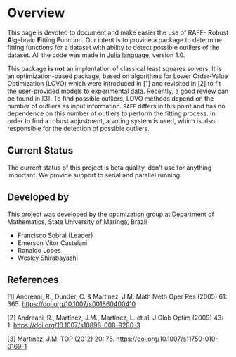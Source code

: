 # Overview



This page is devoted to document and make easier the use of RAFF-
**R**obust **A**lgebraic **F**itting **F**unction. Our intent is to
provide a package to determine fitting functions for a dataset with
ability to detect possible outliers of the dataset. All the code was
made in [Julia language](https://julialang.org), version 1.0.

This package **is not** an implentation of classical least squares
solvers. It is an optimization-based package, based on algorithms for Lower Order-Value Optimization (LOVO) which were introduced in [1] and revisited in [2] to fit the user-provided models to experimental data. Recently, a good review can be found in [3]. To find possible outliers, LOVO methods depend on the number of outliers as input information. `RAFF` differs in this point and has no dependence on this number of outliers to perform the fitting process. In order to find a robust adjustment, a voting system is used, which is also responsible for the detection of possible outliers.

## Current Status

The current status of this project is beta quality, don't use for
anything important.  We provide support to serial and parallel
running.

## Developed by

This project was developed by the optimization group at Department of
Mathematics, State University of Maringá, Brazil

* Francisco Sobral (Leader)
* Emerson Vitor Castelani
* Ronaldo Lopes
* Wesley Shirabayashi

## References

[1] Andreani, R., Dunder, C. & Martínez, J.M. Math Meth Oper Res (2005) 61: 365. https://doi.org/10.1007/s001860400410

[2] Andreani, R., Martínez, J.M., Martínez, L. et al. J Glob Optim (2009) 43: 1. https://doi.org/10.1007/s10898-008-9280-3

[3] Martínez, J.M. TOP (2012) 20: 75. https://doi.org/10.1007/s11750-010-0169-1



